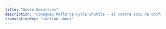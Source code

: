 ```yaml
---
title: "Sobre Nosaltres"
description: "Conegueu Mallorca Cycle Shuttle - el vostre soci de confiança des de 2015 per a aventures ciclistes, rescat de bicicletes i serveis de shuttle a Mallorca."
translationKey: "section-about"
---
```

